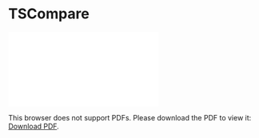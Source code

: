 # TSCompare
 
<object data="[http://yoursite.com/the.pdf](https://github.com/ethan-r-gallup/TSCompare/blob/main/figures/GRU%20input%20grad%20var.pdf)" type="application/pdf" width="700px" height="700px">
    <embed src="[http://yoursite.com/the.pdf](https://github.com/ethan-r-gallup/TSCompare/blob/main/figures/GRU%20input%20grad%20var.pdf)">
        <p>This browser does not support PDFs. Please download the PDF to view it: <a href="[http://yoursite.com/the.pdf](https://github.com/ethan-r-gallup/TSCompare/blob/main/figures/GRU%20input%20grad%20var.pdf)https://github.com/ethan-r-gallup/TSCompare/blob/main/figures/GRU%20input%20grad%20var.pdf">Download PDF</a>.</p>
    </embed>
</object>

